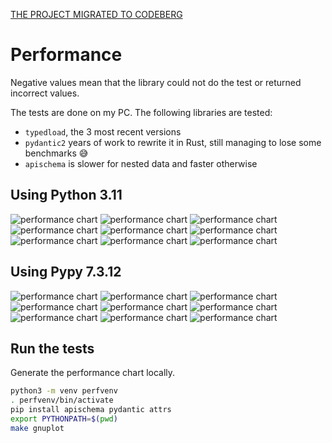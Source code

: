 [THE PROJECT MIGRATED TO CODEBERG](https://ltworf.codeberg.page/typedload/)

Performance
===========

Negative values mean that the library could not do the test or returned incorrect values.

The tests are done on my PC. The following libraries are tested:

* `typedload`, the 3 most recent versions
* `pydantic2` years of work to rewrite it in Rust, still managing to lose some benchmarks 😅
* `apischema` is slower for nested data and faster otherwise

Using Python 3.11
-----------------

![performance chart](3.11_realistic_union_of_objects_as_namedtuple.svg "Load realistic union of objects")
![performance chart](3.11_load_list_of_floats_and_ints.svg "Load list of floats and ints")
![performance chart](3.11_load_list_of_lists.svg "Load list of lists")
![performance chart](3.11_load_list_of_NamedTuple_objects.svg "Load list of NamedTuple")
![performance chart](3.11_load_big_dictionary.svg "Load big dictionary")
![performance chart](3.11_load_list_of_ints.svg "Load list of ints")
![performance chart](3.11_dump_objects.svg "Dump objects")
![performance chart](3.11_fail_load_list_of_floats_and_ints.svg "Load list of floats and ints which raises an exception")
![performance chart](3.11_fail_realistic_union_of_objects_as_namedtuple.svg "Load realistic union of objects which raises an exception")


Using Pypy 7.3.12
-----------------

![performance chart](3.9_realistic_union_of_objects_as_namedtuple.svg "Load realistic union of objects")
![performance chart](3.9_load_list_of_floats_and_ints.svg "Load list of floats and ints")
![performance chart](3.9_load_list_of_lists.svg "Load list of lists")
![performance chart](3.9_load_list_of_NamedTuple_objects.svg "Load list of NamedTuple")
![performance chart](3.9_load_big_dictionary.svg "Load big dictionary")
![performance chart](3.9_load_list_of_ints.svg "Load list of ints")
![performance chart](3.9_dump_objects.svg "Dump objects")
![performance chart](3.9_fail_load_list_of_floats_and_ints.svg "Load list of floats and ints which raises an exception")
![performance chart](3.9_fail_realistic_union_of_objects_as_namedtuple.svg "Load realistic union of objects which raises an exception")


Run the tests
-------------

Generate the performance chart locally.

```bash
python3 -m venv perfvenv
. perfvenv/bin/activate
pip install apischema pydantic attrs
export PYTHONPATH=$(pwd)
make gnuplot
```
